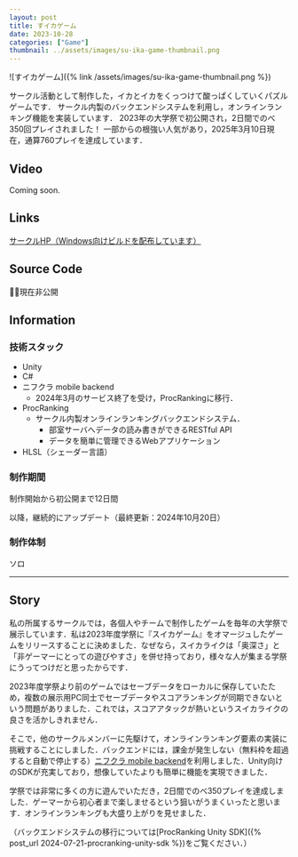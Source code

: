 ```yaml
---
layout: post
title: すイカゲーム
date: 2023-10-28
categories: ["Game"]
thumbnail: ../assets/images/su-ika-game-thumbnail.png
---
```


![すイカゲーム]({% link /assets/images/su-ika-game-thumbnail.png %})

サークル活動として制作した，イカとイカをくっつけて酸っぱくしていくパズルゲームです．
サークル内製のバックエンドシステムを利用し，オンラインランキング機能を実装しています．
2023年の大学祭で初公開され，2日間でのべ350回プレイされました！
一部からの根強い人気があり，2025年3月10日現在，通算760プレイを達成しています．

## Video

Coming soon.

## Links

[サークルHP（Windows向けビルドを配布しています）](https://micomprocedure.com/works/236)

## Source Code

:bowing_man:現在非公開

## Information

### 技術スタック

- Unity
- C#
- ニフクラ mobile backend
  - 2024年3月のサービス終了を受け，ProcRankingに移行．
- ProcRanking
  - サークル内製オンラインランキングバックエンドシステム．
    - 部室サーバへデータの読み書きができるRESTful API
    - データを簡単に管理できるWebアプリケーション
- HLSL（シェーダー言語）

### 制作期間

制作開始から初公開まで12日間

以降，継続的にアップデート（最終更新：2024年10月20日）

### 制作体制

ソロ

---

## Story

私の所属するサークルでは，各個人やチームで制作したゲームを毎年の大学祭で展示しています．私は2023年度学祭に『スイカゲーム』をオマージュしたゲームをリリースすることに決めました．なぜなら，スイカライクは「奥深さ」と「非ゲーマーにとっての遊びやすさ」を併せ持っており，様々な人が集まる学祭にうってつけだと思ったからです．

2023年度学祭より前のゲームではセーブデータをローカルに保存していたため，複数の展示用PC同士でセーブデータやスコアランキングが同期できないという問題がありました．これでは，スコアアタックが熱いというスイカライクの良さを活かしきれません．

そこで，他のサークルメンバーに先駆けて，オンラインランキング要素の実装に挑戦することにしました．バックエンドには，課金が発生しない（無料枠を超過すると自動で停止する）[ニフクラ mobile backend](https://mbaas.nifcloud.com/)を利用しました．Unity向けのSDKが充実しており，想像していたよりも簡単に機能を実現できました．

学祭では非常に多くの方に遊んでいただき，2日間でのべ350プレイを達成しました．ゲーマーから初心者まで楽しませるという狙いがうまくいったと思います．オンラインランキングも大盛り上がりを見せました．

（バックエンドシステムの移行については[ProcRanking Unity SDK]({% post_url 2024-07-21-procranking-unity-sdk %})をご覧ください．）
